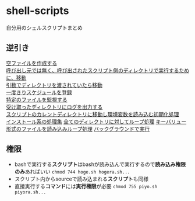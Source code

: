 # shell-scripts

自分用のシェルスクリプトまとめ

## 逆引き

[空ファイルを作成する](./create_date_file.sh)  
[呼び出し元では無く、呼び出されたスクリプト側のディレクトリで実行するために、移動](./cd_scr_pwd.sh)  
[引数でディレクトリを渡されていたら移動](./cd_arg_dir.sh)  
[一度きりスケジュールを登録](./schedule_only_once.sh)  
[特定のファイルを監視する](./watch_file.sh)  
[受け取ったディレクトリにログを出力する](./try_log_at_specif_dir.sh)  
[スクリプトのカレントディレクトリに移動し環境変数を読み込む初期化処理](./init.sh)  
[インストール系の処理集](./installs.sh)
[全てのディレクトリに対してループ処理](./loop_each_dir_process.sh)
[キーバリュー形式のファイルを読み込みループ処理](./loop_keyvalue_file.sh)
[バックグラウンドで実行](./exec_back.sh)

## 権限

- bashで実行する**スクリプト**はbashが読み込んで実行するので**読み込み権限のみ**あればいい `chmod 744 hoge.sh hogera.sh...`
- スクリプト内からsourceで読み込まれる**スクリプト**も同様
- 直接実行する**コマンド**には**実行権限**が必要 `chmod 755 piyo.sh piyora.sh...`
